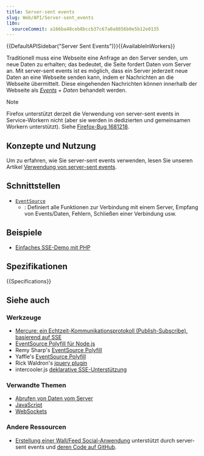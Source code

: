 ```yaml
---
title: Server-sent events
slug: Web/API/Server-sent_events
l10n:
  sourceCommit: a166ba48ceb8bccb37c67a0a8856b0e5b12e0135
---
```


{{DefaultAPISidebar("Server Sent Events")}}{{AvailableInWorkers}}

Traditionell muss eine Webseite eine Anfrage an den Server senden, um neue Daten zu erhalten; das bedeutet, die Seite fordert Daten vom Server an. Mit server-sent events ist es möglich, dass ein Server jederzeit neue Daten an eine Webseite senden kann, indem er Nachrichten an die Webseite übermittelt. Diese eingehenden Nachrichten können innerhalb der Webseite als _[Events](/de/docs/Web/API/Event) + Daten_ behandelt werden.

> [!NOTE]
> Firefox unterstützt derzeit die Verwendung von server-sent events in Service-Workern nicht (aber sie werden in dedizierten und gemeinsamen Workern unterstützt). Siehe [Firefox-Bug 1681218](https://bugzil.la/1681218).

## Konzepte und Nutzung

Um zu erfahren, wie Sie server-sent events verwenden, lesen Sie unseren Artikel [Verwendung von server-sent events](/de/docs/Web/API/Server-sent_events/Using_server-sent_events).

## Schnittstellen

- [`EventSource`](/de/docs/Web/API/EventSource)
  - : Definiert alle Funktionen zur Verbindung mit einem Server, Empfang von Events/Daten, Fehlern, Schließen einer Verbindung usw.

## Beispiele

- [Einfaches SSE-Demo mit PHP](https://github.com/mdn/dom-examples/tree/main/server-sent-events)

## Spezifikationen

{{Specifications}}

## Siehe auch

### Werkzeuge

- [Mercure: ein Echtzeit-Kommunikationsprotokoll (Publish-Subscribe), basierend auf SSE](https://mercure.rocks/)
- [EventSource Polyfill für Node.js](https://github.com/EventSource/eventsource)
- Remy Sharp's [EventSource Polyfill](https://github.com/remy/polyfills/blob/master/EventSource.js)
- Yaffle's [EventSource Polyfill](https://github.com/Yaffle/EventSource)
- Rick Waldron's [jquery plugin](https://github.com/rwaldron/jquery.eventsource)
- intercooler.js [deklarative SSE-Unterstützung](https://intercoolerjs.org/docs.html#sse)

### Verwandte Themen

- [Abrufen von Daten vom Server](/de/docs/Learn/JavaScript/Client-side_web_APIs/Fetching_data)
- [JavaScript](/de/docs/Web/JavaScript)
- [WebSockets](/de/docs/Web/API/WebSockets_API)

### Andere Ressourcen

- [Erstellung einer Wall/Feed Social-Anwendung](https://hacks.mozilla.org/2011/06/a-wall-powered-by-eventsource-and-server-sent-events/) unterstützt durch server-sent events und [deren Code auf GitHub](https://github.com/mozilla/webowonder-demos/tree/master/demos/friends%20timeline).

